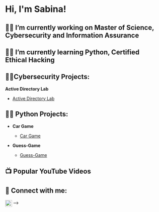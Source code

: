 <h1>Hi, I'm Sabina!</h1>

<h2>👩‍🎓 I’m currently working on Master of Science, Cybersecurity and Information Assurance  </h2>
<h2> 🐱‍💻 I’m currently learning Python, Certified Ethical Hacking</h2>

<h2> 👩‍💻Cybersecurity Projects:</h2>

 <b>Active Directory Lab </b>
  - [Active Directory Lab](https://github.com/sabina25111/Active-Directory-Lab)
  

<h2> 👩‍💻 Python Projects:</h2>

- <b>Car Game</b>
  - [Car Game](https://github.com/sabina25111/Car-Game.py)
  
- <b>Guess-Game</b>
  - [Guess-Game](https://github.com/sabina25111/Guess-Game)
  
  

<h2> 📺 Popular YouTube Videos</h2>



<h2> 🤝 Connect with me:</h2>

[<img align="left" alt="SabinaDukhovny | LinkedIn" width="22px" src="https://cdn.jsdelivr.net/npm/simple-icons@v3/icons/linkedin.svg" />][linkedin]


[linkedin]: https://www.linkedin.com/in/sabina-dukhovny-0275b184/




-->
